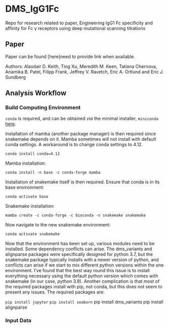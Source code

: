 # DMS_IgG1Fc
Repo for research related to paper, Engineering IgG1 Fc specificity and affinity for Fc γ receptors using deep mutational scanning titrations
## Paper
Paper can be found [here]need to provide link when available.

Authors: Alasdair D. Keith, Ting Xu, Meredith M. Keen, Tatiana Chernova, Anamika B. Patel, Filipp Frank, Jeffrey V. Ravetch, Eric A. Ortlund and Eric J. Sundberg
## Analysis Workflow
### Build Computing Environment
`conda` is required, and can be obtained _via_ the minimal installer, `miniconda` [here](https://docs.anaconda.com/free/miniconda/).

Installation of mamba (another package manager) is then required since snakemake depends on it. Mamba sometimes will not install with default conda settings. A workaround is to change conda settings to 4.12.

`conda install conda=4.12`

Mamba installation:

`conda install -n base -c conda-forge mamba`

Installation of snakemake itself is then required. Ensure that conda is in its base environment:

`conda activate base`

Snakemake installation:

`mamba create -c conda-forge -c bioconda -n snakemake snakemake`

Now navigate to the new snakemake environment:

`conda activate snakemake`

Now that the environment has been set up, various modules need to be installed. Some dependency conflicts can arise. The dms_variants and alignparse packages were specifically designed for python 3.7, but the snakemake package typically installs with a newer version of python, and conflicts can arise if we start to mix different python versions within the one environment. I’ve found that the best way round this issue is to install everything necessary using the default python version which comes with snakemake \(in our case, python 3.8\). Another complication is that most of the required packages install with pip, not conda, but this does not seem to present any issues. The required packages are:

`pip install jupyter`
`pip install seaborn`
pip install dms_variants
pip install alignparse




### Input Data

